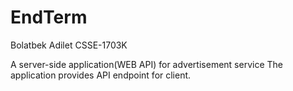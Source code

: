 # EndTerm
Bolatbek Adilet CSSE-1703K

A server-side application(WEB API) for advertisement service
The application provides API endpoint for client.

